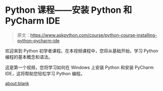 # Python 课程——安装 Python 和 PyCharm IDE

> 原文：<https://www.askpython.com/course/python-course-installing-python-pycharm-ide>

欢迎来到 Python 初学者课程。在本视频课程中，您将从基础开始，学习 Python 编程的基本概念和语法。

这是第一个视频，您将学习如何在 Windows 上安装 Python 和安装 PyCharm IDE，这将帮助您轻松学习 Python 编程。

<about:blank>
